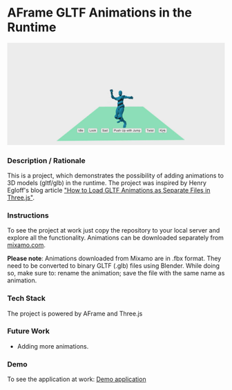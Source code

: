 # AFrame GLTF Animations in the Runtime
<img alt="Screenshot" src="img/screenshot.jpg" width="600">

### **Description / Rationale**
This is a project, which demonstrates the possibility of adding animations to 3D models (gltf/glb) in the runtime. The project was inspired by Henry Egloff's blog article <a href="https://henryegloff.com/how-to-load-gltf-animations-as-separate-files-in-three-js/">"How to Load GLTF Animations as Separate Files in Three.js"</a>.  

### **Instructions**
To see the project at work just copy the repository to your local server and explore all the functionality. 
Animations can be downloaded separately from <a href="https://www.mixamo.com/#/">mixamo.com</a>. 

<b>Please note</b>: Animations downloaded from Mixamo are in .fbx format. They need to be converted to binary GLTF (.glb) files using Blender. While doing so, make sure to: rename the animation; save the file with the same name as animation.   

### **Tech Stack**
The project is powered by AFrame and Three.js

### **Future Work**
- Adding more animations.

### **Demo**
To see the application at work: [Demo application](https://gltfanimations-runtime.glitch.me/)
